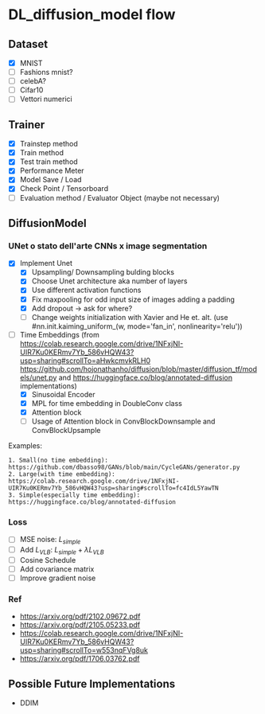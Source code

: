 # DL_diffusion_model flow

## Dataset

- [x] MNIST
- [ ] Fashions mnist?
- [ ] celebA?
- [ ] Cifar10
- [ ] Vettori numerici

## Trainer

- [x] Trainstep method
- [x] Train method
- [x] Test train method
- [x] Performance Meter
- [X] Model Save / Load
- [x] Check Point / Tensorboard
- [ ] Evaluation method / Evaluator Object (maybe not necessary)

## DiffusionModel

### UNet o stato dell'arte CNNs x image segmentation

- [X] Implement Unet
    - [X] Upsampling/ Downsampling bulding blocks
    - [X] Choose Unet architecture aka number of layers
    - [X] Use different activation functions
    - [X] Fix maxpooling for odd input size of images adding a padding
    - [X] Add dropout -> ask for where?
    - [ ] Change weights initialization with Xavier and He et. alt. (use #nn.init.kaiming_uniform_(w, mode='fan_in', nonlinearity='relu'))
- [ ] Time Embeddings  (from https://colab.research.google.com/drive/1NFxjNI-UIR7Ku0KERmv7Yb_586vHQW43?usp=sharing#scrollTo=aHwkcmvkRLH0 https://github.com/hojonathanho/diffusion/blob/master/diffusion_tf/models/unet.py and https://huggingface.co/blog/annotated-diffusion implementations)
    - [X] Sinusoidal Encoder 
    - [X] MPL for time embedding in DoubleConv class
    - [X] Attention block
    - [ ] Usage of Attention block in ConvBlockDownsample and ConvBlockUpsample

Examples:

    1. Small(no time embedding): https://github.com/dbasso98/GANs/blob/main/CycleGANs/generator.py
    2. Large(with time embedding): https://colab.research.google.com/drive/1NFxjNI-UIR7Ku0KERmv7Yb_586vHQW43?usp=sharing#scrollTo=fc4IdL5YawTN
    3. Simple(especially time embedding): https://huggingface.co/blog/annotated-diffusion

### Loss

- [ ] MSE noise: $L_{simple}$
- [ ] Add $L_{VLB}$: $L_{simple}+\lambda L_{VLB}$
- [ ] Cosine Schedule
- [ ] Add covariance matrix
- [ ] Improve gradient noise

### Ref

- https://arxiv.org/pdf/2102.09672.pdf
- https://arxiv.org/pdf/2105.05233.pdf
- https://colab.research.google.com/drive/1NFxjNI-UIR7Ku0KERmv7Yb_586vHQW43?usp=sharing#scrollTo=w553nqFVg8uk
- https://arxiv.org/pdf/1706.03762.pdf

## Possible Future Implementations

- DDIM
